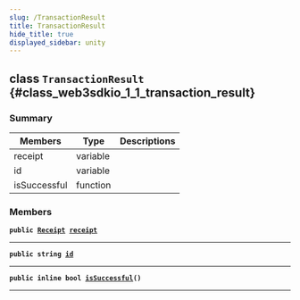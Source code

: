 ```yaml
---
slug: /TransactionResult
title: TransactionResult
hide_title: true
displayed_sidebar: unity
---
```


## class `TransactionResult` {#class_web3sdkio_1_1_transaction_result}

### Summary

| Members | Type | Descriptions |
| ------- | ---- | ------------ |
| receipt | variable |  |
| id | variable |  |
| isSuccessful | function |  |

### Members

**`public `[`Receipt`](docs/unity/Receipt.md#struct_web3sdkio_1_1_receipt)` `[`receipt`](#class_web3sdkio_1_1_transaction_result_1a43906eaec4db5192518da598ae40d73b)**

---

**`public string `[`id`](#class_web3sdkio_1_1_transaction_result_1a8154e364fc22f35bfdcddcb561855a5b)**

---

**`public inline bool `[`isSuccessful`](#class_web3sdkio_1_1_transaction_result_1a684f96f6d5cf3dd55b758843ac7065de)`()`**

---
